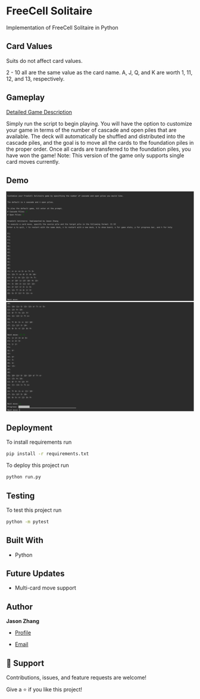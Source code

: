 # FreeCell Solitaire

Implementation of FreeCell Solitaire in Python

[comment]: <> ([Description]&#40;https://course.ccs.neu.edu/cs3500f16/hw_02_assignment.html&#41;)

## Card Values
Suits do not affect card values.

2 - 10 all are the same value as the card name.
A, J, Q, and K are worth 1, 11, 12, and 13, respectively.

## Gameplay
[Detailed Game Description](https://en.wikipedia.org/wiki/FreeCell)

Simply run the script to begin playing. You will have the option to customize your game in terms of the number of 
cascade and open piles that are available. The deck will automatically be shuffled and distributed into the cascade piles,
and the goal is to move all the cards to the foundation piles in the proper order. Once all cards are transferred to the
foundation piles, you have won the game! Note: This version of the game only supports single card moves currently.

[comment]: <> (**Note that for the purpose of this script is to allow the user to play a simple hand of Blackjack without some of the higher level parts of the game like betting or splitting doubles. All ties go to the player in this version of the game.)

## Demo

[comment]: <> (![image]&#40;https://user-images.githubusercontent.com/48007679/136310729-e354ab8f-c5d5-4eee-bd9c-14857be688d3.png&#41;)
![image](https://github.com/jjz17/FreeCell-Solitaire/raw/main/screenshots/initialize_game.png)
![image](https://github.com/jjz17/FreeCell-Solitaire/raw/main/screenshots/playing_game.png)

  
## Deployment

To install requirements run
```bash
pip install -r requirements.txt
```

To deploy this project run
```bash
python run.py
```

## Testing

To test this project run
```bash
python -m pytest
```

[comment]: <> (## Links)

[comment]: <> (- [Repo]&#40;https://github.com/jjz17/FreeCell-Solitaire "<project-name> Repo"&#41;)

[comment]: <> (- [Live]&#40;<Homepage url> "Live View"&#41;)

[comment]: <> (- [Bugs]&#40;https://github.com/Rohit19060/<project-name>/issues "Issues Page"&#41;)

[comment]: <> (- [API]&#40;<API Link> "API"&#41;)

[comment]: <> (## Screenshots)

[comment]: <> (![Home Page]&#40;/screenshots/1.png "Home Page"&#41;)

[comment]: <> (![]&#40;/screenshots/2.png&#41;)

## Built With

- Python

## Future Updates

- Multi-card move support

## Author

**Jason Zhang**

- [Profile](https://github.com/jjz17 "Jason Zhang")

- [Email](mailto:jasonjzhang17@gmail.com?subject=Hi "Hi!")

[comment]: <> (- [Website]&#40;"Welcome"&#41;)

## 🤝 Support

Contributions, issues, and feature requests are welcome!

Give a ⭐️ if you like this project!
